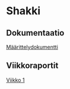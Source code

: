 # Shakki

## Dokumentaatio
[Määrittelydokumentti](./dokumentaatio/määrittelydokumentti.md)

## Viikkoraportit
[Viikko 1](./dokumentaatio/viikkoraportit/viikkoraportti1.md)